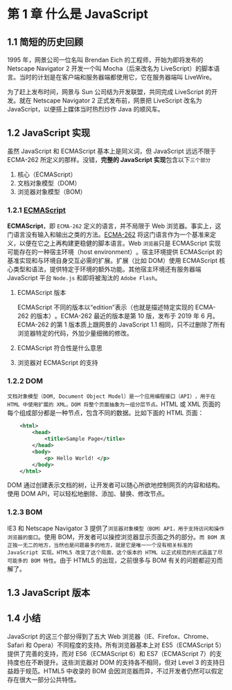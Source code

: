 # 第 1 章 什么是 JavaScript

## 1.1 简短的历史回顾

1995 年，网景公司一位名叫 Brendan Eich 的工程师，开始为即将发布的 Netscape Navigator 2 开发一个叫 Mocha（后来改名为 LiveScript）的脚本语言。当时的计划是在客户端和服务器端都使用它，它在服务器端叫 LiveWire。

为了赶上发布时间，网景与 Sun 公司结为开发联盟，共同完成 LiveScript 的开发。就在 Netscape Navigator 2 正式发布前，网景把 LiveScript 改名为 JavaScript，以便搭上媒体当时热烈炒作 Java 的顺风车。

## 1.2 JavaScript 实现

虽然 JavaScript 和 ECMAScript 基本上是同义词，但 JavaScript 远远不限于 ECMA-262 所定义的那样。没错，**完整的 JavaScript 实现**包含以下`三个部分`

1. 核心（ECMAScript）
2. 文档对象模型（DOM）
3. 浏览器对象模型（BOM）

### 1.2.1 [ECMAScript](https://zh.wikipedia.org/zh-cn/ECMAScript)

**ECMAScript**，即 `ECMA-262` 定义的语言，并不局限于 Web 浏览器。事实上，这门语言没有输入和输出之类的方法。[ECMA-262](https://ecma-international.org/publications-and-standards/standards/ecma-262/) 将这门语言作为一个基准来定义，以便在它之上再构建更稳健的脚本语言。Web `浏览器`只是 ECMAScript 实现可能存在的一种宿主环境（host environment）​。宿主环境提供 ECMAScript 的基准实现和与环境自身交互必需的扩展。扩展（比如 DOM）使用 ECMAScript 核心类型和语法，提供特定于环境的额外功能。其他宿主环境还有服务器端 JavaScript 平台 `Node.js` 和即将被淘汰的 `Adobe Flash`。

1. ECMAScript 版本

   ECMAScript 不同的版本以“edition”表示（也就是描述特定实现的 ECMA-262 的版本）​。ECMA-262 最近的版本是第 10 版，发布于 2019 年 6 月。ECMA-262 的第 1 版本质上跟网景的 JavaScript 1.1 相同，只不过删除了所有浏览器特定的代码，外加少量细微的修改。

2. ECMAScript 符合性是什么意思
3. 浏览器对 ECMAScript 的支持

### 1.2.2 DOM

`文档对象模型（DOM, Document Object Model）是一个应用编程接口（API）​，用于在 HTML 中使用扩展的 XML。DOM 将整个页面抽象为一组分层节点。`HTML 或 XML 页面的每个组成部分都是一种节点，包含不同的数据。比如下面的 HTML 页面：

```xml
    <html>
        <head>
            <title>Sample Page</title>
        </head>
        <body>
            <p> Hello World! </p>
        </body>
    </html>
```

DOM 通过创建表示文档的树，让开发者可以随心所欲地控制网页的内容和结构。使用 DOM API，可以轻松地删除、添加、替换、修改节点。

### 1.2.3 BOM

IE3 和 Netscape Navigator 3 提供了`浏览器对象模型（BOM）API，用于支持访问和操作浏览器的窗口`。使用 BOM，开发者可以操控浏览器显示页面之外的部分。`而 BOM 真正独一无二的地方，当然也是问题最多的地方，就是它是唯一一个没有相关标准的 JavaScript 实现。HTML5 改变了这个局面，这个版本的 HTML 以正式规范的形式涵盖了尽可能多的 BOM 特性`。由于 HTML5 的出现，之前很多与 BOM 有关的问题都迎刃而解了。

## 1.3 JavaScript 版本

## 1.4 小结

JavaScript 的这三个部分得到了五大 Web 浏览器（IE、Firefox、Chrome、Safari 和 Opera）不同程度的支持。所有浏览器基本上对 ES5（ECMAScript 5）提供了完善的支持，而对 ES6（ECMAScript 6）和 ES7（ECMAScript 7）的支持度也在不断提升。这些浏览器对 DOM 的支持各不相同，但对 Level 3 的支持日益趋于规范。HTML5 中收录的 BOM 会因浏览器而异，不过开发者仍然可以假定存在很大一部分公共特性。

